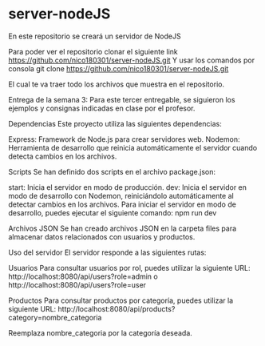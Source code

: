# server-nodeJS

En este repositorio se creará un servidor de NodeJS

Para poder ver el repositorio clonar el siguiente link https://github.com/nico180301/server-nodeJS.git
Y usar los comandos por consola
git clone https://github.com/nico180301/server-nodeJS.git

El cual te va traer todo los archivos que muestra en el repositorio.

Entrega de la semana 3:
Para este tercer entregable, se siguieron los ejemplos y consignas indicadas en clase por el profesor.

Dependencias
Este proyecto utiliza las siguientes dependencias:

Express: Framework de Node.js para crear servidores web.
Nodemon: Herramienta de desarrollo que reinicia automáticamente el servidor cuando detecta cambios en los archivos.

Scripts
Se han definido dos scripts en el archivo package.json:

start: Inicia el servidor en modo de producción.
dev: Inicia el servidor en modo de desarrollo con Nodemon, reiniciándolo automáticamente al detectar cambios en los archivos.
Para iniciar el servidor en modo de desarrollo, puedes ejecutar el siguiente comando: npm run dev

Archivos JSON
Se han creado archivos JSON en la carpeta files para almacenar datos relacionados con usuarios y productos.

Uso del servidor
El servidor responde a las siguientes rutas:

Usuarios
Para consultar usuarios por rol, puedes utilizar la siguiente URL:
http://localhost:8080/api/users?role=admin o http://localhost:8080/api/users?role=user

Productos
Para consultar productos por categoría, puedes utilizar la siguiente URL:
http://localhost:8080/api/products?category=nombre_categoria

Reemplaza nombre_categoria por la categoría deseada.